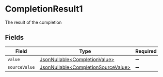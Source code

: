 # CompletionResult1

The result of the completion


## Fields

| Field                                                                                    | Type                                                                                     | Required                                                                                 | Description                                                                              |
| ---------------------------------------------------------------------------------------- | ---------------------------------------------------------------------------------------- | ---------------------------------------------------------------------------------------- | ---------------------------------------------------------------------------------------- |
| `value`                                                                                  | [JsonNullable\<CompletionValue>](../../models/components/CompletionValue.md)             | :heavy_minus_sign:                                                                       | N/A                                                                                      |
| `sourceValue`                                                                            | [JsonNullable\<CompletionSourceValue>](../../models/components/CompletionSourceValue.md) | :heavy_minus_sign:                                                                       | N/A                                                                                      |